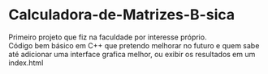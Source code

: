# Calculadora-de-Matrizes-B-sica
Primeiro projeto que fiz na faculdade por interesse próprio. <br>
Código bem básico em C++ que pretendo melhorar no futuro e quem sabe até adicionar uma interface grafica melhor, ou exibir os resultados em um index.html
